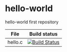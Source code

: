 # hello-world
hello-world first repository


File|Build status
---|---
hello.c|[![Build Status](https://www.travis-ci.org/fanweijs/hello-world.svg?branch=master)](https://www.travis-ci.org/fanweijs/hello-world)
